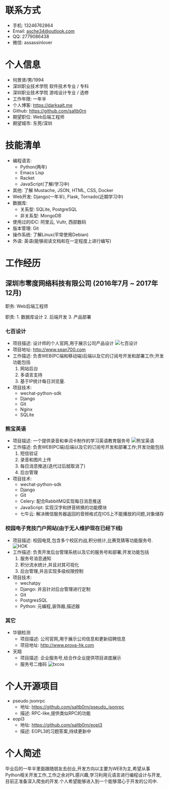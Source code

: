 <meta http-equiv="Content-Type" content="text/html; charset=utf-8">

# 联系方式

- 手机: 13246762864
- Email: asche34@outlook.com
- QQ: 2779086438
- 微信: assassinlover

# 个人信息

- 何景贤/男/1994
- 深圳职业技术学院 软件技术专业 / 专科
- 深圳职业技术学院 游戏设计专业 / 选修
- 工作年限: 一年半
- 个人博客: https://darksalt.me
- Github: https://github.com/saltb0rn
- 期望职位: Web后端工程师
- 期望城市: 东莞/深圳

# 技能清单

- 编程语言:
  - Python(两年)
  - Emacs Lisp
  - Racket
  - JavaScript(了解/学习中)
- 其他: 了解 Mustache, JSON, HTML, CSS, Docker
- Web开发: Django(一年半), Flask, Tornado(近期学习中)
- 数据库:
  - 关系型: SQLite, PostgreSQL
  - 非关系型: MongoDB
- 使用过的IDC: 阿里云, Vultr, 西部数码
- 版本管理: Git
- 操作系统: 了解Linux(平常使用Debian)
- 外语: 英语(能够阅读文档和在一定程度上进行编写)

# 工作经历

## 深圳市零度网络科技有限公司 (2016年7月 ~ 2017年12月)

职务: Web后端工程师

职责:
	1. 数据库设计
	2. 后端开发
	3. 产品部署

### 七百设计
- 项目描述: 设计师的个人官网,用于展示公司产品设计
  ![七百设计](http://darksalt.me/tags/files/tmp/700.jpg)
- 项目地址: http://www.sean700.com
- 工作描述: 负责WEB(PC端和移动端)后端以及它的订阅号开发和部署工作;开发功能包括
	1. 网站后台
	2. 多语言支持
	3. 基于IP统计每日浏览量.
- 项目技术:
	- wechat-python-sdk
	- Django
	- Git
	- Nginx
	- SQLite

### 熊宝英语
- 项目描述: 一个提供录音和单词卡制作的学习英语教育服务号
  ![熊宝英语](http://darksalt.me/tags/files/tmp/lollyedu.jpg)
- 工作描述: 负责WEB(PC端)后端以及它的订阅号开发和部署工作;开发功能包括
	1. 短信验证
	2. 录音和图片上传
	3. 每日消息推送(迭代过后就取消了)
	4. 后台管理
- 项目技术:
	- wechat-python-sdk
	- Django
	- Git
	- Celery: 配合RabbitMQ实现每日消息推送
	- JavaScript: 实现汉字和拼音转换的功能模块
	- 七牛云: 解决微信服务器返回的音频格式在IOS上不能播放的问题,对象储存

### 校园电子竞技门户网站(由于无人维护现在已经下线)
- 项目描述: 校园电竞,包含多个校区约战,积分统计,比赛竞猜等功能服务号.
  ![HOK](http://darksalt.me/tags/files/tmp/hok.jpg)
- 工作描述: 负责开发后台管理系统以及它的服务号和部署;开发功能包括
  1. 服务号消息通知
  2. 积分流水统计,并且对其可视化
  3. 后台管理,并且实现多级权限控制
- 项目技术:
  - wechatpy
  - Django: 并且针对后台管理进行定制
  - Git
  - PostgresSQL
  - Python: 元编程,装饰器,描述器

### 其它
- 华钢检测
  - 项目描述: 公司官网,用于展示公司信息和更新招聘信息
  - 项目地址: http://www.prova-hk.com
- 天翔
  - 项目描述: 企业服务号,给合作企业提供项目进度展示
  - 服务号二维码
	![txcos](http://darksalt.me/tags/files/tmp/txcos.jpg)

# 个人开源项目
- pseudo jsonrpc
  - 地址: https://github.com/saltb0rn/pseudo_jsonrpc
  - 描述: RPC-like,提供类似RPC的功能
- eopl3
  - 地址: https://github.com/saltb0rn/eopl3
  - 描述: EOPL3的习题答案,持续更新中

# 个人简述
毕业后的一年半里面跟随朋友去创业,开发方向以主要为WEB为主,希望从事Python相关开发工作,工作之余对PL感兴趣,学习利用元语言进行编程设计与开发,目前正准备深入爬虫的开发.个人希望能够进入到一个能够潜心于开发的公司中.